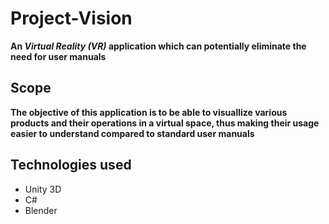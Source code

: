 # Project-Vision
**An _Virtual Reality (VR)_ application which can potentially eliminate the need for user manuals**

## Scope
**The objective of this application is to be able to visuallize various products and their operations in a virtual space, thus making their usage easier to understand compared to standard user manuals**

## Technologies used
- Unity 3D
- C#
- Blender

